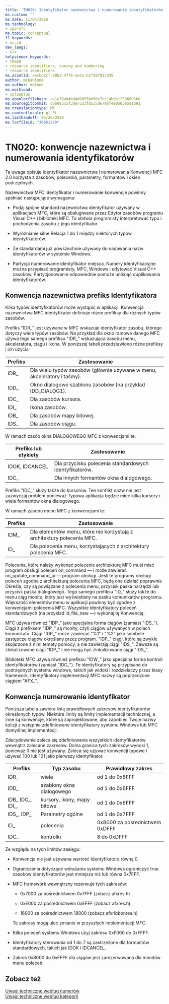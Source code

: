 ```yaml
---
title: 'TN020: Identyfikator nazewnictwa i numerowania identyfikatorów konwencje | Dokumentacja firmy Microsoft'
ms.custom: ''
ms.date: 11/04/2016
ms.technology:
- cpp-mfc
ms.topic: conceptual
f1_keywords:
- vc.id
dev_langs:
- C++
helpviewer_keywords:
- TN020
- resource identifiers, naming and numbering
- resource identifiers
ms.assetid: aecbd2cf-68b3-47f6-ae21-b1f507917245
author: mikeblome
ms.author: mblome
ms.workload:
- cplusplus
ms.openlocfilehash: ca1e78ab4b94d9055b8f0c7cc14bde12506695b8
ms.sourcegitcommit: c6b095c5f3de7533fd535d679bfee0503e5a1d91
ms.translationtype: MT
ms.contentlocale: pl-PL
ms.lasthandoff: 06/26/2018
ms.locfileid: "36951370"
---
```

# <a name="tn020-id-naming-and-numbering-conventions"></a>TN020: konwencje nazewnictwa i numerowania identyfikatorów
Ta uwaga opisuje identyfikator nazewnictwa i numerowania Konwencji MFC 2.0 korzysta z zasobów, polecenia, parametry, formantów i okien podrzędnych.  
  
 Nazewnictwa MFC identyfikator i numerowanie konwencje powinny spełniać następujące wymagania:  
  
-   Podaj spójne standard nazewnictwa identyfikator używany w aplikacjach MFC, które są obsługiwane przez Edytor zasobów programu Visual C++ i biblioteki MFC. To ułatwia programisty interpretować typu i pochodzenia zasobu z jego identyfikator.  
  
-   Wyróżnianie silne Relacja 1 do 1 między niektórych typów identyfikatorów.  
  
-   Ze standardami już powszechnie używany do nadawania nazw identyfikatorów w systemie Windows.  
  
-   Partycja numerowanie identyfikator miejsca. Numery identyfikacyjne można przypisać programisty, MFC, Windows i edytować Visual C++ zasobów. Partycjonowanie odpowiednie pomoże uniknąć duplikowania identyfikatorów.  
  
## <a name="the-id-prefix-naming-convention"></a>Konwencja nazewnictwa prefiks Identyfikatora  
 Kilka typów identyfikatorów może wystąpić w aplikacji. Konwencja nazewnictwa MFC identyfikator definiuje różne prefiksy dla różnych typów zasobów.  
  
 Prefiks "IDR_" jest używane w MFC wskazuje identyfikator zasobu, którego dotyczy wiele typów zasobów. Na przykład dla okno ramowe danego MFC używa tego samego prefiksu "IDR_" wskazująca zasobu menu, akceleratora, ciągu i ikona. W poniższej tabeli przedstawiono różne prefiksy i ich użycia:  
  
|Prefiks|Zastosowanie|  
|------------|---------|  
|IDR_|Dla wielu typów zasobów (głównie używane w menu, akceleratory i taśmy).|  
|IDD_|Okno dialogowe szablonu zasobów (na przykład IDD_DIALOG1).|  
|IDC_|Dla zasobów kursora.|  
|IDI_|Ikona zasobów.|  
|IDB_|Dla zasobów mapy bitowej.|  
|IDS_|Dla zasobów ciągu.|  
  
 W ramach zasób okna DIALOGOWEGO MFC z konwencjami te:  
  
|Prefiks lub etykiety|Zastosowanie|  
|---------------------|---------|  
|IDOK, IDCANCEL|Dla przycisku polecenia standardowych identyfikatorów.|  
|IDC_|Dla innych formantów okna dialogowego.|  
  
 Prefiks "IDC_" służy także do kursorów. Ten konflikt nazw nie jest zazwyczaj problem ponieważ Typowa aplikacja będzie mieć kilka kursory i wiele formantów okna dialogowego.  
  
 W ramach zasobu menu MFC z konwencjami te:  
  
|Prefiks|Zastosowanie|  
|------------|---------|  
|IDM_|Dla elementów menu, które nie korzystają z architektury polecenia MFC.|  
|ID_|Dla polecenia menu, korzystających z architektury polecenia MFC.|  
  
 Polecenia, które należy wykonać polecenie architekturę MFC musi mieć program obsługi poleceń on_command — i może zawierać on_update_command_ui — program obsługi. Jeśli te programy obsługi poleceń zgodna z architekturą polecenia MFC, będą one działać poprawnie Określa, czy są powiązane z polecenia menu, przycisk paska narzędzi lub przycisk paska dialogowego. Tego samego prefiksu "ID_" służy także do menu ciąg monitu, który jest wyświetlany na pasku komunikatów programu. Większość elementów menu w aplikacji powinny być zgodne z konwencjami polecenia MFC. Wszystkie identyfikatory poleceń standardowych (na przykład id_file_new —) wykonaj tę Konwencję.  
  
 MFC używa również "IDP_" jako specjalna forma ciągów (zamiast "IDS_"). Ciągi z prefiksem "IDP_" są monity, czyli ciągów używanych w polach komunikatu. Ciągi "IDP_" może zawierać "%1" i "%2" jako symbole zastępcze ciągów określany przez program. "IDP_" ciągi, które są zwykle skojarzone z nimi tematy pomocy, a nie zawierają ciągi "IDS_". Zawsze są zlokalizowane ciągi "IDP_" i nie mogą być zlokalizowane ciągi "IDS_".  
  
 Biblioteki MFC używa również prefiksu "IDW_" jako specjalna forma kontroli identyfikatorów (zamiast "IDC_"). Te identyfikatory są przypisane do podrzędnych systemu windows, takich jak widoki i rozdzielaczy przez klasy framework. Identyfikatory implementacji MFC nazwy są poprzedzone ciągiem "AFX_".  
  
## <a name="the-id-numbering-convention"></a>Konwencja numerowanie identyfikator  
 Poniższa tabela zawiera listę prawidłowych zakresów identyfikatorów określonych typów. Niektóre limity są limity implementacji technicznej, a inne są konwencje, które są zaprojektowane, aby zapobiec Twoje nazwy kolizji z wstępnie zdefiniowane identyfikatory systemu Windows lub MFC domyślnej implementacji.  
  
 Zdecydowanie zaleca się zdefiniowania wszystkich identyfikatorów wewnątrz zalecane zakresów. Dolna granica tych zakresów wynosi 1, ponieważ 0 nie jest używany. Zaleca się używać konwencji typowe i używać 100 lub 101 jako pierwszy identyfikator.  
  
|Prefiks|Typ zasobu|Prawidłowy zakres|  
|------------|-------------------|-----------------|  
|IDR_|wiele|od 1 do 0x6FFF|  
|IDD_|szablony okna dialogowego|od 1 do 0x6FFF|  
|IDB_ IDC_, IDI_,|kursory, ikony, mapy bitowe|od 1 do 0x6FFF|  
|IDS_, IDP_|Parametry ogólne|od 1 do 0x7FFF|  
|ID_|polecenia|0x8000 za pośrednictwem 0xDFFF|  
|IDC_|kontrolki|8 do 0xDFFF|  
  
 Ze względu na tych limitów zasięgu:  
  
-   Konwencja nie jest używana wartość Identyfikatora równą 0.  
  
-   Ograniczenia dotyczące wdrażania systemu Windows ograniczyć true zasobów identyfikatorów jest mniejsza niż lub równa 0x7FFF.  
  
-   MFC framework wewnętrzny rezerwuje tych zakresów:  
  
    -   0x7000 za pośrednictwem 0x7FFF (zobacz afxres.h)  
  
    -   0xE000 za pośrednictwem 0xEFFF (zobacz afxres.h)  
  
    -   16000 za pośrednictwem 18000 (zobacz afxribbonres.h)  
  
     Te zakresy mogą ulec zmianie w przyszłych implementacji MFC.  
  
-   Kilka poleceń systemu Windows użyj zakresu 0xF000 do 0xFFFF.  
  
-   Identyfikatory sterowania od 1 do 7 są zastrzeżone dla formantów standardowych, takich jak IDOK i IDCANCEL.  
  
-   Zakres 0x8000 do 0xFFFF dla ciągów jest zarezerwowana dla monitów menu poleceń.  
  
## <a name="see-also"></a>Zobacz też  
 [Uwagi techniczne według numerów](../mfc/technical-notes-by-number.md)   
 [Uwagi techniczne według kategorii](../mfc/technical-notes-by-category.md)

